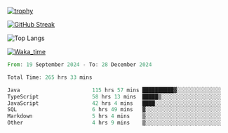 <!--
**ren-joey/ren-joey** is a ✨ _special_ ✨ repository because its `README.md` (this file) appears on your GitHub profile.

Here are some ideas to get you started:

- 🔭 I’m currently working on ...
- 🌱 I’m currently learning ...
- 👯 I’m looking to collaborate on ...
- 🤔 I’m looking for help with ...
- 💬 Ask me about ...
- 📫 How to reach me: ...
- 😄 Pronouns: ...
- ⚡ Fun fact: ...
-->

[![trophy](https://github-profile-trophy.vercel.app/?username=ren-joey&theme=darkhub&column=5)](https://github.com/ren-joey)

[![GitHub Streak](https://streak-stats.demolab.com/?user=ren-joey&theme=dark)](https://github.com/ren-joey)

![Top Langs](https://github-readme-stats.vercel.app/api/top-langs?username=ren-joey&show_icons=true&layout=compact&locale=en&hide=html,CSS,scss,Pug,Twig&theme=dark)

[![Waka_time](https://github-readme-stats.vercel.app/api/wakatime?username=joeyren&theme=dark)](https://github.com/ren-joey)

<!--START_SECTION:waka-->

```rust
From: 19 September 2024 - To: 28 December 2024

Total Time: 265 hrs 33 mins

Java                       115 hrs 57 mins ██████████▓░░░░░░░░░░░░░░   42.99 %
TypeScript                 58 hrs 13 mins  █████▒░░░░░░░░░░░░░░░░░░░   21.59 %
JavaScript                 42 hrs 4 mins   ████░░░░░░░░░░░░░░░░░░░░░   15.60 %
SQL                        6 hrs 49 mins   ▓░░░░░░░░░░░░░░░░░░░░░░░░   02.53 %
Markdown                   5 hrs 4 mins    ▒░░░░░░░░░░░░░░░░░░░░░░░░   01.88 %
Other                      4 hrs 9 mins    ▒░░░░░░░░░░░░░░░░░░░░░░░░   01.54 %
```

<!--END_SECTION:waka-->
